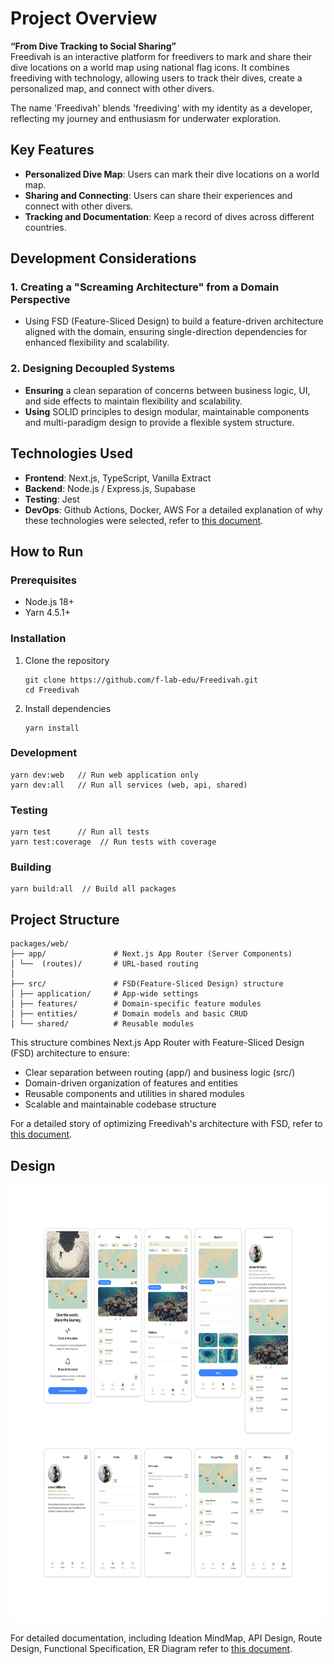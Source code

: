 # Project Overview  
**“From Dive Tracking to Social Sharing”**  
Freedivah is an interactive platform for freedivers to mark and share their dive locations on a world map using national flag icons. It combines freediving with technology, allowing users to track their dives, create a personalized map, and connect with other divers.

The name 'Freedivah' blends 'freediving' with my identity as a developer, reflecting my journey and enthusiasm for underwater exploration.

## Key Features

- **Personalized Dive Map**: Users can mark their dive locations on a world map.
- **Sharing and Connecting**: Users can share their experiences and connect with other divers.
- **Tracking and Documentation**: Keep a record of dives across different countries.

## Development Considerations

### 1. **Creating a "Screaming Architecture" from a Domain Perspective**
   - Using FSD (Feature-Sliced Design) to build a feature-driven architecture aligned with the domain, ensuring single-direction dependencies for enhanced flexibility and scalability.

### 2. **Designing Decoupled Systems**
   - **Ensuring** a clean separation of concerns between business logic, UI, and side effects to maintain flexibility and scalability.
   - **Using** SOLID principles to design modular, maintainable components and multi-paradigm design to provide a flexible system structure.

## Technologies Used
   - **Frontend**: Next.js, TypeScript, Vanilla Extract
   - **Backend**: Node.js / Express.js, Supabase
   - **Testing**: Jest
   - **DevOps**: Github Actions, Docker, AWS
For a detailed explanation of why these technologies were selected, refer to [this document](https://www.notion.so/jiah827/Project-Freedivah-10f4ef50e633807387d4c9307d622bdb?pvs=4#10f4ef50e63380f9854cd83ea84b5bf0).

## How to Run
### Prerequisites
- Node.js 18+ 
- Yarn 4.5.1+

### Installation
1. Clone the repository
   ```
   git clone https://github.com/f-lab-edu/Freedivah.git
   cd Freedivah
   ```
2. Install dependencies
   ```
   yarn install
   ```
### Development
   ```
   yarn dev:web   // Run web application only
   yarn dev:all   // Run all services (web, api, shared)
   ```
### Testing
   ```
   yarn test      // Run all tests
   yarn test:coverage  // Run tests with coverage
   ```
### Building
   ```
   yarn build:all  // Build all packages
   ```
     
## Project Structure
```
packages/web/
├── app/               # Next.js App Router (Server Components)
│ └──  (routes)/       # URL-based routing
│
├── src/               # FSD(Feature-Sliced Design) structure
│ ├── application/     # App-wide settings
│ ├── features/        # Domain-specific feature modules
│ ├── entities/        # Domain models and basic CRUD
│ └── shared/          # Reusable modules
```
This structure combines Next.js App Router with Feature-Sliced Design (FSD) architecture to ensure:
- Clear separation between routing (app/) and business logic (src/)
- Domain-driven organization of features and entities
- Reusable components and utilities in shared modules
- Scalable and maintainable codebase structure

For a detailed story of optimizing Freedivah's architecture with FSD, refer to [this document](https://www.notion.so/jiah827/Optimizing-Freedivah-s-Architecture-with-Feature-Sliced-Design-1134ef50e63380b1b47bea0cc16f5f64?pvs=4#1144ef50e63380aebdb8e32ea49f33f4).

## Design
<img src="docs/images/Freedivah_Design.webp" alt="description" style="width: auto; height: 700px" />

For detailed documentation, including Ideation MindMap, API Design, Route Design, Functional Specification, ER Diagram refer to [this document](https://jiah827.notion.site/Project-Freedivah-10f4ef50e633807387d4c9307d622bdb?pvs=74).






